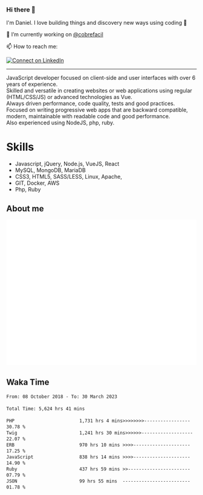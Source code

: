 ### Hi there 👋

I'm Daniel. I love building things and discovery new ways using coding :raised_hands: 

🔭 I’m currently working on [@cobrefacil](https://www.cobrefacil.com.br/)

📫 How to reach me:

[![Connect on LinkedIn](https://img.shields.io/badge/--linkedin?label=LinkedIn&logo=LinkedIn&style=social)](https://www.linkedin.com/in/daniel-cerverizzo/)

---

JavaScript developer focused on client-side and user interfaces with over 6 years of experience.  
Skilled and versatile in creating websites or web applications using regular (HTML/CSS/JS) or advanced technologies as Vue.  
Always driven performance, code quality, tests and good practices.  
 Focused on writing progressive web apps that are backward compatible, modern, maintainable with readable code and good performance.  
Also experienced using NodeJS, php, ruby. 


# Skills

 - Javascript, jQuery, Node.js, VueJS, React
 - MySQL, MongoDB, MariaDB    
 - CSS3, HTML5, SASS/LESS,  Linux, Apache,
 - GIT, Docker, AWS
 - Php, Ruby

## About me

![Metrics](/github-metrics.svg)

## Waka Time

<!--START_SECTION:waka-->

```text
From: 08 October 2018 - To: 30 March 2023

Total Time: 5,624 hrs 41 mins

PHP                        1,731 hrs 4 mins>>>>>>>>-----------------   30.78 %
Twig                       1,241 hrs 30 mins>>>>>>-------------------   22.07 %
ERB                        970 hrs 10 mins >>>>---------------------   17.25 %
JavaScript                 838 hrs 14 mins >>>>---------------------   14.90 %
Ruby                       437 hrs 59 mins >>-----------------------   07.79 %
JSON                       99 hrs 55 mins  -------------------------   01.78 %
```

<!--END_SECTION:waka-->

